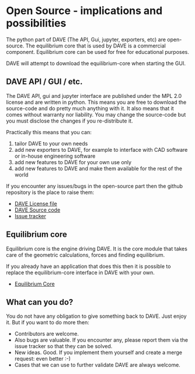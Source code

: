 # Open Source - implications and possibilities

The python part of DAVE (The API, Gui, jupyter, exporters, etc) are open-source.
The equilibrium core that is used by DAVE is a commercial component. Equilibrium core can be used for free for educational purposes. 

DAVE will attempt to download the equilibrium-core when starting the GUI.


## DAVE API / GUI / etc.
The DAVE API, gui and jupyter interface are published under the MPL 2.0 license and are written in python.
This means you are free to download the source-code and do pretty much anything with it. It also means that it comes without warranty nor liability. You may change the source-code but you must disclose the changes if you re-distribute it.

Practically this means that you can:
1. tailor DAVE to your own needs
2. add new exporters to DAVE, for example to interface with CAD software or in-house engineering software
3. add new features to DAVE for your own use only
4. add new features to DAVE and make them available for the rest of the world

If you encounter any issues/bugs in the open-source part then the github repository is the place to raise them:

- [DAVE License file](https://github.com/RubendeBruin/DAVE/blob/master/LICENSE)
- [DAVE Source code](https://github.com/RubendeBruin/DAVE)
- [Issue tracker](https://github.com/RubendeBruin/DAVE/issues)

## Equilibrium core

Equilibrium core is the engine driving DAVE. It is the core module that takes care of the geometric calculations, forces and finding equilibrium.

If you already have an application that does this then it is possible to replace the equilibrium-core interface in DAVE with your own.

- [Equilibrium Core](https://www.open-ocean.org/equilibrium-core/)

## What can you do?

You do not have any obligation to give something back to DAVE. Just enjoy it. But if you want to do more then:
- Contributors are welcome.
- Also bugs are valuable. If you encounter any, please report them via the issue tracker so that they can be solved.
- New ideas. Good. If you implement them yourself and create a merge request: even better :-)
- Cases that we can use to further validate DAVE are always welcome.
